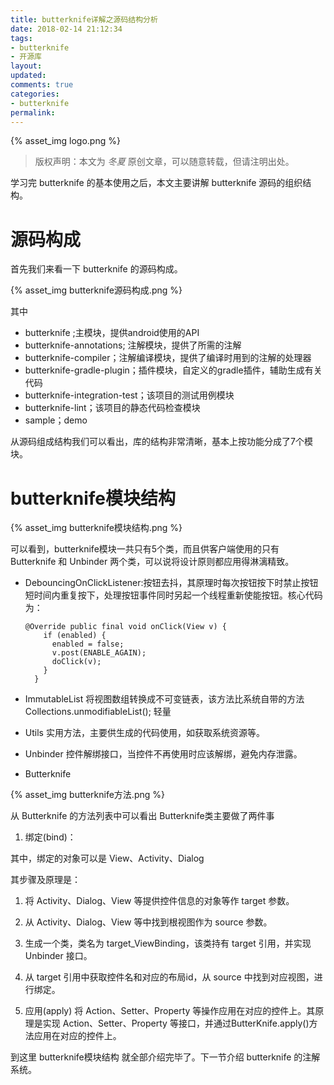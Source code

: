 ```yaml
---
title: butterknife详解之源码结构分析
date: 2018-02-14 21:12:34
tags:
- butterknife
- 开源库
layout:
updated:
comments: true
categories:
- butterknife
permalink:
---
```


{% asset_img logo.png %}

> 版权声明：本文为 *冬夏* 原创文章，可以随意转载，但请注明出处。

学习完 butterknife 的基本使用之后，本文主要讲解 butterknife 源码的组织结构。

<!--more-->

# 源码构成 #
首先我们来看一下 butterknife 的源码构成。

{% asset_img butterknife源码构成.png %}

其中
* butterknife ;主模块，提供android使用的API
* butterknife-annotations; 注解模块，提供了所需的注解
* butterknife-compiler；注解编译模块，提供了编译时用到的注解的处理器
* butterknife-gradle-plugin；插件模块，自定义的gradle插件，辅助生成有关代码
* butterknife-integration-test；该项目的测试用例模块
* butterknife-lint；该项目的静态代码检查模块
* sample；demo

从源码组成结构我们可以看出，库的结构非常清晰，基本上按功能分成了7个模块。

# butterknife模块结构 #

{% asset_img butterknife模块结构.png %}

可以看到，butterknife模块一共只有5个类，而且供客户端使用的只有 Butterknife 和 Unbinder 两个类，可以说将设计原则都应用得淋漓精致。

* DebouncingOnClickListener:按钮去抖，其原理时每次按钮按下时禁止按钮短时间内重复按下，处理按钮事件同时另起一个线程重新使能按钮。核心代码为：

      @Override public final void onClick(View v) {
          if (enabled) {
            enabled = false;
            v.post(ENABLE_AGAIN);
            doClick(v);
          }
        }

* ImmutableList 将视图数组转换成不可变链表，该方法比系统自带的方法 Collections.unmodifiableList(); 轻量

* Utils 实用方法，主要供生成的代码使用，如获取系统资源等。

* Unbinder 控件解绑接口，当控件不再使用时应该解绑，避免内存泄露。

* Butterknife

{% asset_img butterknife方法.png %}

从 Butterknife 的方法列表中可以看出 Butterknife类主要做了两件事

1. 绑定(bind)：

  其中，绑定的对象可以是 View、Activity、Dialog

  其步骤及原理是：
  1. 将 Activity、Dialog、View 等提供控件信息的对象等作 target 参数。
  2. 从 Activity、Dialog、View 等中找到根视图作为 source 参数。
  3. 生成一个类，类名为 target_ViewBinding，该类持有  target 引用，并实现 Unbinder 接口。
  4. 从 target 引用中获取控件名和对应的布局id，从 source 中找到对应视图，进行绑定。

2. 应用(apply)
  将 Action、Setter、Property 等操作应用在对应的控件上。其原理是实现 Action、Setter、Property 等接口，并通过ButterKnife.apply()方法应用在对应的控件上。

到这里 butterknife模块结构 就全部介绍完毕了。下一节介绍 butterknife 的注解系统。

